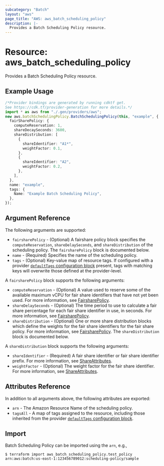 ```yaml
---
subcategory: "Batch"
layout: "aws"
page_title: "AWS: aws_batch_scheduling_policy"
description: |-
  Provides a Batch Scheduling Policy resource.
---
```


# Resource: aws\_batch\_scheduling\_policy

Provides a Batch Scheduling Policy resource.

## Example Usage

```typescript
/*Provider bindings are generated by running cdktf get.
See https://cdk.tf/provider-generation for more details.*/
import * as aws from "./.gen/providers/aws";
new aws.batchSchedulingPolicy.BatchSchedulingPolicy(this, "example", {
  fairSharePolicy: {
    computeReservation: 1,
    shareDecaySeconds: 3600,
    shareDistribution: [
      {
        shareIdentifier: "A1*",
        weightFactor: 0.1,
      },
      {
        shareIdentifier: "A2",
        weightFactor: 0.2,
      },
    ],
  },
  name: "example",
  tags: {
    Name: "Example Batch Scheduling Policy",
  },
});

```

## Argument Reference

The following arguments are supported:

* `fairsharePolicy` - (Optional) A fairshare policy block specifies the `computeReservation`, `shareDelaySeconds`, and `shareDistribution` of the scheduling policy. The `fairsharePolicy` block is documented below.
* `name` - (Required) Specifies the name of the scheduling policy.
* `tags` - (Optional) Key-value map of resource tags. If configured with a provider [`defaultTags` configuration block](https://registry.terraform.io/providers/hashicorp/aws/latest/docs#default_tags-configuration-block) present, tags with matching keys will overwrite those defined at the provider-level.

A `fairsharePolicy` block supports the following arguments:

* `computeReservation` - (Optional) A value used to reserve some of the available maximum vCPU for fair share identifiers that have not yet been used. For more information, see [FairsharePolicy](https://docs.aws.amazon.com/batch/latest/APIReference/API_FairsharePolicy.html).
* `shareDelaySeconds` - (Optional) The time period to use to calculate a fair share percentage for each fair share identifier in use, in seconds. For more information, see [FairsharePolicy](https://docs.aws.amazon.com/batch/latest/APIReference/API_FairsharePolicy.html).
* `shareDistribution` - (Optional) One or more share distribution blocks which define the weights for the fair share identifiers for the fair share policy. For more information, see [FairsharePolicy](https://docs.aws.amazon.com/batch/latest/APIReference/API_FairsharePolicy.html). The `shareDistribution` block is documented below.

A `shareDistribution` block supports the following arguments:

* `shareIdentifier` - (Required) A fair share identifier or fair share identifier prefix. For more information, see [ShareAttributes](https://docs.aws.amazon.com/batch/latest/APIReference/API_ShareAttributes.html).
* `weightFactor` - (Optional) The weight factor for the fair share identifier. For more information, see [ShareAttributes](https://docs.aws.amazon.com/batch/latest/APIReference/API_ShareAttributes.html).

## Attributes Reference

In addition to all arguments above, the following attributes are exported:

* `arn` - The Amazon Resource Name of the scheduling policy.
* `tagsAll` - A map of tags assigned to the resource, including those inherited from the provider [`defaultTags` configuration block](https://registry.terraform.io/providers/hashicorp/aws/latest/docs#default_tags-configuration-block).

## Import

Batch Scheduling Policy can be imported using the `arn`, e.g.,

```console
$ terraform import aws_batch_scheduling_policy.test_policy arn:aws:batch:us-east-1:123456789012:scheduling-policy/sample
```
